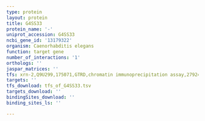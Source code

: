 ```yaml
---
type: protein
layout: protein
title: G4SS33
protein_name: '-'
uniprot_accession: G4SS33
ncbi_gene_id: '13179322'
organism: Caenorhabditis elegans
function: target gene
number_of_interactions: '1'
orthologs: ''
jaspar_matrices: ''
tfs: xrn-2,Q9U299,175071,GTRD,chromatin immunoprecipitation assay,27924024%5Buid%5D,No
targets: ''
tfs_download: tfs_of_G4SS33.tsv
targets_download: ''
bindingSites_download: ''
binding_sites_ls: ''

---
```

